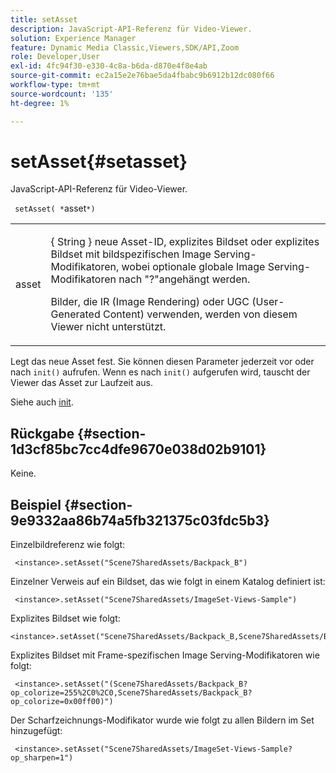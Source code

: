```yaml
---
title: setAsset
description: JavaScript-API-Referenz für Video-Viewer.
solution: Experience Manager
feature: Dynamic Media Classic,Viewers,SDK/API,Zoom
role: Developer,User
exl-id: 4fc94f30-e330-4c8a-b6da-d870e4f8e4ab
source-git-commit: ec2a15e2e76bae5da4fbabc9b6912b12dc080f66
workflow-type: tm+mt
source-wordcount: '135'
ht-degree: 1%

---
```


# setAsset{#setasset}

JavaScript-API-Referenz für Video-Viewer.

` setAsset( *`asset`*)`

<table id="table_896DFF34A68A403DB93A6D597461A573"> 
 <tbody> 
  <tr> 
   <td colname="col1"> <p> <span class="codeph"> <span class="varname"> asset </span> </span> </p> </td> 
   <td colname="col2"> <p>{ <span class="codeph"> String </span>} neue Asset-ID, explizites Bildset oder explizites Bildset mit bildspezifischen Image Serving-Modifikatoren, wobei optionale globale Image Serving-Modifikatoren nach "?"angehängt werden. </p> <p> Bilder, die IR (Image Rendering) oder UGC (User-Generated Content) verwenden, werden von diesem Viewer nicht unterstützt. </p> </td> 
  </tr> 
 </tbody> 
</table>

Legt das neue Asset fest. Sie können diesen Parameter jederzeit vor oder nach `init()` aufrufen. Wenn es nach `init()` aufgerufen wird, tauscht der Viewer das Asset zur Laufzeit aus.

Siehe auch [init](../../../c-html5-s7-aem-asset-viewers/c-html5-20-zoom-viewer-about/c-html5-20-zoom-viewer-javascriptapiref/r-html5-zoom-viewer-20-javascriptapiref-init.md#reference-aee94dd92a28410784f7a1792e28683b).

## Rückgabe {#section-1d3cf85bc7cc4dfe9670e038d02b9101}

Keine.

## Beispiel {#section-9e9332aa86b74a5fb321375c03fdc5b3}

Einzelbildreferenz wie folgt:

```
 <instance>.setAsset("Scene7SharedAssets/Backpack_B")
```

Einzelner Verweis auf ein Bildset, das wie folgt in einem Katalog definiert ist:

```
 <instance>.setAsset("Scene7SharedAssets/ImageSet-Views-Sample")
```

Explizites Bildset wie folgt:

```
<instance>.setAsset("Scene7SharedAssets/Backpack_B,Scene7SharedAssets/Backpack_C")
```

Explizites Bildset mit Frame-spezifischen Image Serving-Modifikatoren wie folgt:

```
 <instance>.setAsset("(Scene7SharedAssets/Backpack_B?op_colorize=255%2C0%2C0,Scene7SharedAssets/Backpack_B?op_colorize=0x00ff00)")
```

Der Scharfzeichnungs-Modifikator wurde wie folgt zu allen Bildern im Set hinzugefügt:

```
 <instance>.setAsset("Scene7SharedAssets/ImageSet-Views-Sample?op_sharpen=1")
```
